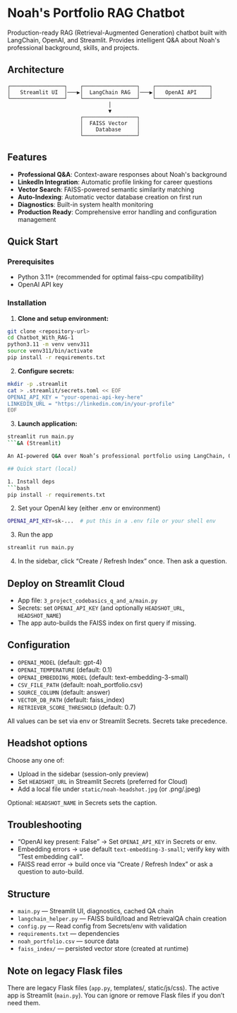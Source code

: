 
# Noah's Portfolio RAG Chatbot

Production-ready RAG (Retrieval-Augmented Generation) chatbot built with LangChain, OpenAI, and Streamlit. Provides intelligent Q&A about Noah's professional background, skills, and projects.

## Architecture

```
┌─────────────────┐    ┌─────────────────┐    ┌─────────────────┐
│   Streamlit UI  │───▶│  LangChain RAG  │───▶│   OpenAI API    │
└─────────────────┘    └─────────────────┘    └─────────────────┘
                                │
                                ▼
                       ┌─────────────────┐
                       │  FAISS Vector   │
                       │    Database     │
                       └─────────────────┘
```

## Features

- **Professional Q&A**: Context-aware responses about Noah's background
- **LinkedIn Integration**: Automatic profile linking for career questions  
- **Vector Search**: FAISS-powered semantic similarity matching
- **Auto-Indexing**: Automatic vector database creation on first run
- **Diagnostics**: Built-in system health monitoring
- **Production Ready**: Comprehensive error handling and configuration management

## Quick Start

### Prerequisites

- Python 3.11+ (recommended for optimal faiss-cpu compatibility)
- OpenAI API key

### Installation

1. **Clone and setup environment:**
```bash
git clone <repository-url>
cd Chatbot_With_RAG-1
python3.11 -m venv venv311
source venv311/bin/activate
pip install -r requirements.txt
```

2. **Configure secrets:**
```bash
mkdir -p .streamlit
cat > .streamlit/secrets.toml << EOF
OPENAI_API_KEY = "your-openai-api-key-here"
LINKEDIN_URL = "https://linkedin.com/in/your-profile"
EOF
```

3. **Launch application:**
```bash
streamlit run main.py
```&A (Streamlit)

An AI-powered Q&A over Noah’s professional portfolio using LangChain, OpenAI, and FAISS. The Streamlit app supports secrets-based configuration, easy index refresh, and a polished UI with optional headshot.

## Quick start (local)

1. Install deps
```bash
pip install -r requirements.txt
```

2. Set your OpenAI key (either .env or environment)
```bash
OPENAI_API_KEY=sk-...  # put this in a .env file or your shell env
```

3. Run the app
```bash
streamlit run main.py
```

4. In the sidebar, click “Create / Refresh Index” once. Then ask a question.

## Deploy on Streamlit Cloud

- App file: `3_project_codebasics_q_and_a/main.py`
- Secrets: set `OPENAI_API_KEY` (and optionally `HEADSHOT_URL`, `HEADSHOT_NAME`)
- The app auto-builds the FAISS index on first query if missing.

## Configuration

- `OPENAI_MODEL` (default: gpt-4)
- `OPENAI_TEMPERATURE` (default: 0.1)
- `OPENAI_EMBEDDING_MODEL` (default: text-embedding-3-small)
- `CSV_FILE_PATH` (default: noah_portfolio.csv)
- `SOURCE_COLUMN` (default: answer)
- `VECTOR_DB_PATH` (default: faiss_index)
- `RETRIEVER_SCORE_THRESHOLD` (default: 0.7)

All values can be set via env or Streamlit Secrets. Secrets take precedence.

## Headshot options

Choose any one of:
- Upload in the sidebar (session-only preview)
- Set `HEADSHOT_URL` in Streamlit Secrets (preferred for Cloud)
- Add a local file under `static/noah-headshot.jpg` (or .png/.jpeg)

Optional: `HEADSHOT_NAME` in Secrets sets the caption.

## Troubleshooting

- “OpenAI key present: False” → Set `OPENAI_API_KEY` in Secrets or env.
- Embedding errors → use default `text-embedding-3-small`; verify key with “Test embedding call”.
- FAISS read error → build once via “Create / Refresh Index” or ask a question to auto-build.

## Structure

- `main.py` — Streamlit UI, diagnostics, cached QA chain
- `langchain_helper.py` — FAISS build/load and RetrievalQA chain creation
- `config.py` — Read config from Secrets/env with validation
- `requirements.txt` — dependencies
- `noah_portfolio.csv` — source data
- `faiss_index/` — persisted vector store (created at runtime)

## Note on legacy Flask files

There are legacy Flask files (`app.py`, templates/, static/js/css). The active app is Streamlit (`main.py`). You can ignore or remove Flask files if you don’t need them.